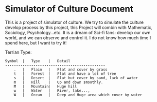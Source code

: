 Simulator of Culture Document
===========================================

This is a project of simulator of culture.
We try to simulate the culture develop process by this project,
this Project will combin with Mathematic, Sociology, Psychology...etc.
It is a dream of Sci-fi fans: develop our own world, and we can observe and control it.
I do not know how much time I spend here, but I want to try it!


Terrian Type:

    Symbol  |   Type    |   Detail
    ----------------------------------------------
        .   |   Plain   |   Flat and cover by grass
        t   |   Forest  |   Flat and have a lot of tree
        s   |   Desert  |   Flat but cover by sand, lack of water
        m   |   Hill    |   Up and down smoothly.
        M   |   Mountain|   Huge hill
        w   |   Water   |   River, lake..., 
        W   |   Ocean   |   Deep and Huge area which cover by water


